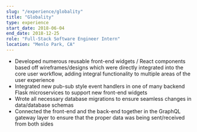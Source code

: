 ```yaml
---
slug: "/experience/globality"
title: "Globality"
type: experience
start_date: 2018-06-04
end_date: 2018-12-25
role: "Full-Stack Software Engineer Intern"
location: "Menlo Park, CA"
---
```

- Developed numerous reusable front-end widgets / React components based off wireframes/designs which were directly integrated into the core user workflow, adding integral functionality to multiple areas of the user experience
- Integrated new pub-sub style event handlers in one of many backend Flask microservices to support new front-end widgets
- Wrote all necessary database migrations to ensure seamless changes in data/database schemas
- Connected the front-end and the back-end together in the GraphQL gateway layer to ensure that the proper data was being sent/received from both sides

